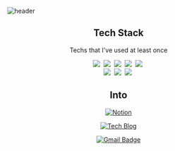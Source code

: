 
<!--
**yuls12/yuls12** is a ✨ _special_ ✨ repository because its `README.md` (this file) appears on your GitHub profile.

Here are some ideas to get you started:

- 🔭 I’m currently working on ...
- 🌱 I’m currently learning ...
- 👯 I’m looking to collaborate on ...
- 🤔 I’m looking for help with ...
- 💬 Ask me about ...
- 📫 How to reach me: ...
- 😄 Pronouns: ...
- ⚡ Fun fact: ...
-->


![header](https://capsule-render.vercel.app/api?type=rounded&color=timeGradient&height=200&section=header&text=WELCOME+:\)&fontSize=60&animation=twinkling)
  


<div align=center>
  
  ## Tech Stack
  
  <p align="center"> Techs that I've used at least once </p>
  
  <p align="center">
  <img src="https://img.shields.io/badge/Python-3766AB?style=flat-square&logo=Python&logoColor=white"/></a>&nbsp 
  <img src="https://img.shields.io/badge/Django-092E20?style=flat-square&logo=Django&logoColor=white"/></a>&nbsp 
  <img src="https://img.shields.io/badge/Mysql-E6B91E?style=flat-square&logo=MySql&logoColor=white"/></a>&nbsp 
  <img src="https://img.shields.io/badge/Flask-000000?style=flat-square&logo=Flask&logoColor=white"/></a>&nbsp
  <img src="https://img.shields.io/badge/React-61DAFB?style=flat-square&logo=React&logoColor=white"/></a>&nbsp
  
  <br>
  <img src="https://img.shields.io/badge/Tensorflow-FF6F00?style=flat-square&logo=Tensorflow&logoColor=white"/></a>&nbsp 
  <img src="https://img.shields.io/badge/Pytorch-EE4C2C?style=flat-square&logo=Pytorch&logoColor=white"/></a>&nbsp 
  <img src="https://img.shields.io/badge/Git-F05032?style=flat-square&logo=Git&logoColor=white"/></a>&nbsp 
  
</p>


  
  
  
  
## Into
[![Notion](https://img.shields.io/badge/Notion-000000?style=flat-square&logo=Notion&logoColor=White)](https://www.notion.so/Yul-s-with-AI-8fd68e4862b045b8afd0f2d116310b98)

[![Tech Blog](https://img.shields.io/badge/Blog-20C997?style=flat-square&logo=Bloglovin&logoColor=white)](https://321coucou.tistory.com/)

[![Gmail Badge](https://img.shields.io/badge/Gmail-d14836?style=flat-square&logo=Gmail&logoColor=white&link=mailto:yuluri129@gmail.com)](mailto:yuluri129@gmail.com)
  
  
    
</div>
